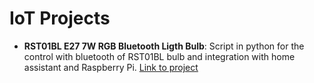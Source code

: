 # IoT Projects

* **RST01BL E27 7W RGB Bluetooth Ligth Bulb**: Script in python for the control with bluetooth of RST01BL bulb and integration with home assistant and Raspberry Pi. [Link to project](https://github.com/frandorado/iot-projects/tree/master/rst01bl-bluetooth-ligth-bulb)

